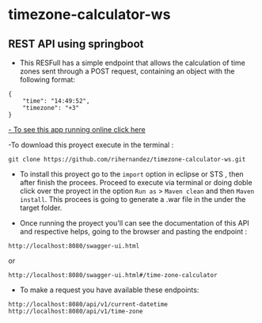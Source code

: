 # timezone-calculator-ws

## REST API using springboot

- This RESFull has a simple endpoint that allows the calculation of time zones sent through a POST request, containing an object with the following format:

```
{
    "time": "14:49:52",
    "timezone": "+3"
}
```

[- To see this app running online click here](https://timezone-calculator-ws.herokuapp.com/swagger-ui.html#/time-zone-calculator)

-To download this proyect execute in the terminal :
```
git clone https://github.com/rihernandez/timezone-calculator-ws.git
```

- To install this proyect go to the `import` option in eclipse or STS , then after finish the procees. Proceed to execute via terminal or doing doble click over the proyect in the option `Run as` > `Maven clean` and then `Maven install`. This procees is going to generate a .war file in the under the target folder.

- Once running the proyect you'll can see the documentation of this API and respective helps, going to the browser and pasting the endpoint :
```
http://localhost:8080/swagger-ui.html
```
or 
```
http://localhost:8080/swagger-ui.html#/time-zone-calculator
```

- To make a request you have available these endpoints:
```
http://localhost:8080/api/v1/current-datetime
http://localhost:8080/api/v1/time-zone
```




